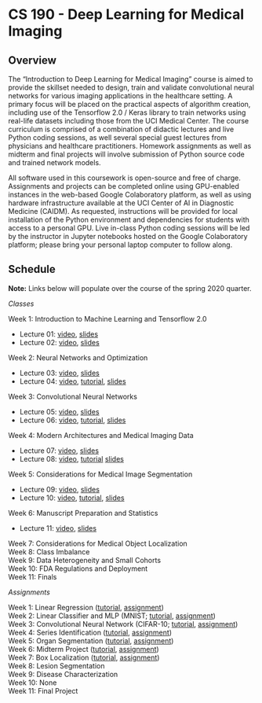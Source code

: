 # CS 190 - Deep Learning for Medical Imaging

## Overview

The “Introduction to Deep Learning for Medical Imaging” course is aimed to provide the skillset needed to design, train and validate convolutional neural networks for various imaging applications in the healthcare setting. A primary focus will be placed on the practical aspects of algorithm creation, including use of the Tensorflow 2.0 / Keras library to train networks using real-life datasets including those from the UCI Medical Center. The course curriculum is comprised of a combination of didactic lectures and live Python coding sessions, as well several special guest lectures from physicians and healthcare practitioners. Homework assignments as well as midterm and final projects will involve submission of Python source code and trained network models.

All software used in this coursework is open-source and free of charge. Assignments and projects can be completed online using GPU-enabled instances in the web-based Google Colaboratory platform, as well as using hardware infrastructure available at the UCI Center of AI in Diagnostic Medicine (CAIDM). As requested, instructions will be provided for local installation of the Python environment and dependencies for students with access to a personal GPU. Live in-class Python coding sessions will be led by the instructor in Jupyter notebooks hosted on the Google Colaboratory platform; please bring your personal laptop computer to follow along. 

## Schedule

**Note:** Links below will populate over the course of the spring 2020 quarter.

*Classes*

Week 1: Introduction to Machine Learning and Tensorflow 2.0
* Lecture 01: [video](https://uci.yuja.com/V/Video?v=848900&node=3563594&a=887832670&autoplay=1), [slides](https://uci.yuja.com/V/MediaFile?mediaFile=67291&node=3563499&a=375343629&autoplay=1)
* Lecture 02: [video](https://uci.yuja.com/V/Video?v=864040&node=3629347&a=1644694135&autoplay=1), [slides](https://uci.yuja.com/V/MediaFile?mediaFile=68581&node=3629581&a=1720089273&autoplay=1)

Week 2: Neural Networks and Optimization
* Lecture 03: [video](https://uci.yuja.com/V/Video?v=932494&node=3796598&a=453281412&autoplay=1), [slides](https://uci.yuja.com/V/MediaFile?mediaFile=72235&node=3794996&a=1053589366&autoplay=1)
* Lecture 04: [video](https://uci.yuja.com/V/Video?v=961503&node=3846763&a=2115533999&autoplay=1), [tutorial](https://uci.yuja.com/V/Video?v=961517&node=3846781&a=1469992849&autoplay=1), [slides](https://uci.yuja.com/V/MediaFile?mediaFile=73689&node=3849269&a=1407237966&autoplay=1)

Week 3: Convolutional Neural Networks
* Lecture 05: [video](https://uci.yuja.com/V/Video?v=994105&node=3907848&a=159815423&autoplay=1), [slides](https://uci.yuja.com/V/MediaFile?mediaFile=75395&node=3908720&a=79585592&autoplay=1)
* Lecture 06: [video](https://uci.yuja.com/V/Video?v=1010110&node=3940631&a=74127933&autoplay=1), [tutorial](https://uci.yuja.com/V/Video?v=1010853&node=3941967&a=1043490730&autoplay=1), [slides](https://uci.yuja.com/V/MediaFile?mediaFile=76643&node=3941638&a=14751449&autoplay=1)

Week 4: Modern Architectures and Medical Imaging Data
* Lecture 07: [video](https://uci.yuja.com/V/Video?v=1038035&node=3998128&a=2082811682&autoplay=1), [slides](https://uci.yuja.com/V/MediaFile?mediaFile=79163&node=3998652&a=1012191650&autoplay=1)
* Lecture 08: [video](https://uci.yuja.com/V/Video?v=1050374&node=4025930&a=1672496978&autoplay=1), [tutorial](https://uci.yuja.com/V/Video?v=1050386&node=4025949&a=1227736013&autoplay=1) [slides](https://uci.yuja.com/V/MediaFile?mediaFile=80663&node=4027110&a=1463227140&autoplay=1)

Week 5: Considerations for Medical Image Segmentation
* Lecture 09: [video](https://uci.yuja.com/V/Video?v=1071858&node=4071518&a=939172975&autoplay=1), [slides](https://uci.yuja.com/V/MediaFile?mediaFile=83917&node=4101378&a=894696511&autoplay=1)
* Lecture 10: [video](https://uci.yuja.com/V/Video?v=1085048&node=4100971&a=365910467&autoplay=1), [tutorial](https://uci.yuja.com/V/Video?v=1085050&node=4100974&a=149578742&autoplay=1), [slides](https://uci.yuja.com/V/MediaFile?mediaFile=83918&node=4101379&a=1379874450&autoplay=1)

Week 6: Manuscript Preparation and Statistics
* Lecture 11: [video](https://uci.yuja.com/V/Video?v=1104297&node=4144910&a=1114958607&autoplay=1), [slides](https://uci.yuja.com/V/MediaFile?mediaFile=85869&node=4145039&a=1238458365&autoplay=1)

Week 7: Considerations for Medical Object Localization\
Week 8: Class Imbalance\
Week 9: Data Heterogeneity and Small Cohorts\
Week 10: FDA Regulations and Deployment\
Week 11: Finals

*Assignments*

Week 1: Linear Regression ([tutorial](https://bit.ly/2WYCk46), [assignment](https://bit.ly/341Fm9n))\
Week 2: Linear Classifier and MLP (MNIST; [tutorial](https://bit.ly/3c1vWgP), [assignment](https://bit.ly/2RoSiB3))\
Week 3: Convolutional Neural Network (CIFAR-10; [tutorial](https://bit.ly/3cjsaQ6), [assignment](https://bit.ly/3eoHsVE))\
Week 4: Series Identification ([tutorial](https://bit.ly/34X9ByE), [assignment](https://bit.ly/2VtxkU3))\
Week 5: Organ Segmentation ([tutorial](https://bit.ly/2VR6K7H), [assignment](https://bit.ly/3cXk8wC))\
Week 6: Midterm Project ([tutorial](https://bit.ly/2KVhawz), [assignment](https://bit.ly/35ljC91))\
Week 7: Box Localization ([tutorial](https://bit.ly/2YX0o8F), [assignment](https://bit.ly/3cwsmMl))\
Week 8: Lesion Segmentation\
Week 9: Disease Characterization\
Week 10: None\
Week 11: Final Project
